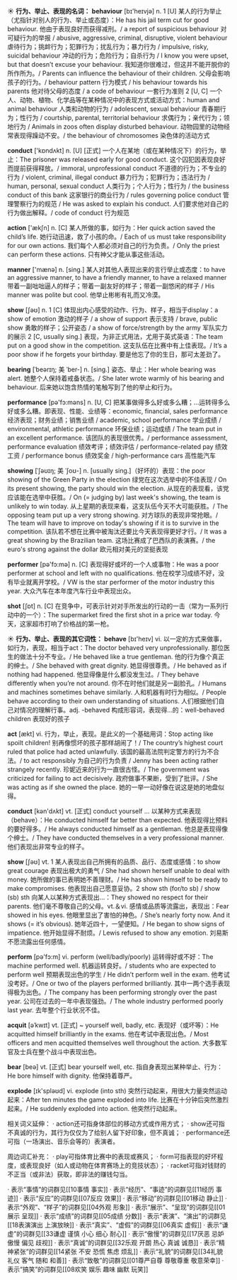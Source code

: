 ☀ <span class="category">**行为、举止、表现的名词：**</span>
<span class="vocabulary">**behaviour**</span> [bɪ'heɪvjə] 
<span class="definition">n. 1 [U] 某人的行为举止（尤指针对别人的行为、举止或态度）：</span>He has his jail term cut for good behaviour. 他由于表现良好而获得减刑。/ a report of suspicious behaviour 对可疑行为的举报 / abusive, aggressive, criminal, disruptive, violent behaviour 虐待行为；挑衅行为；犯罪行为；扰乱行为；暴力行为 / impulsive, risky, suicidal behaviour 冲动的行为；危险行为；自杀行为 / I know you were upset, but that doesn’t excuse your behaviour. 我知道你很难过，但这并不能开脱你的所作所为。/ Parents can influence the behaviour of their children. 父母会影响孩子的行为。/ behaviour pattern 行为模式 / his behaviour towards his parents 他对待父母的态度 / a code of behaviour 一套行为准则 <span class="definition">2 [U, C] 一个人、动物、植物、化学品等在某种情况中的表现方式或活动方式：</span>human and animal behaviour 人类和动物的行为 / adolescent, sexual behaviour 青春期行为；性行为 / courtship, parental, territorial behaviour 求偶行为；亲代行为；领地行为 / Animals in zoos often display disturbed behaviour. 动物园里的动物经常表现得躁动不安。/ the behaviour of chromosomes 染色体的活动方式

<span class="vocabulary">**conduct**</span> ['kɒndʌkt] 
<span class="definition">n. [U] [正式] 一个人在某地（或在某种情况下）的行为，举止：</span>The prisoner was released early for good conduct. 这个囚犯因表现良好而提前获得释放。/ immoral, unprofessional conduct 不道德的行为；不专业的行为 / violent, criminal, illegal conduct 暴力行为；犯罪行为；违法行为 / human, personal, sexual conduct 人类行为；个人行为；性行为 / the business conduct of this bank 这家银行的商业行为 / rules governing police conduct 管理警察行为的规范 / He was asked to explain his conduct. 人们要求他对自己的行为做出解释。/ code of conduct 行为规范

<span class="vocabulary">**action**</span> ['ækʃn] 
<span class="definition">n. [C] 某人所做的事，如行为：</span>Her quick action saved the child’s life. 她行动迅速，救了小孩的命。/ Each of us must take responsibility for our own actions. 我们每个人都必须对自己的行为负责。/ Only the priest can perform these actions. 只有神父才能从事这些活动。

<span class="vocabulary">**manner**</span> ['mænə] 
<span class="definition">n. [sing.] 某人对其他人表现出来的言行举止或态度：</span>to have an aggressive manner, to have a friendly manner, to have a relaxed manner 带着一副咄咄逼人的样子；带着一副友好的样子；带着一副悠闲的样子 / His manner was polite but cool. 他举止彬彬有礼而又冷漠。

<span class="vocabulary">**show**</span> [ʃəʊ] 
<span class="definition">n. 1 [C] 体现出内心感受的动作、行为、样子，相当于display：</span>a show of emotion 激动的样子 / a show of support 表示支持 / brave, public show 勇敢的样子；公开姿态 / a show of force/strength by the army 军队实力的展示 <span class="definition">2 [C, usually sing.] 表现，为非正式用法，尤用于英式英语：</span>The team put on a good show in the competition. 这支队伍在比赛中有上佳表现。/ It’s a poor show if he forgets your birthday. 要是他忘了你的生日，那可太差劲了。
           
<span class="vocabulary">**bearing**</span> [ˈbeərɪŋ; 美 ˈber-]
<span class="definition">n. [sing.] 姿态、举止：</span>Her whole bearing was alert. 她整个人保持着戒备状态。/ She later wrote warmly of his bearing and behaviour. 后来她以饱含热情的笔触写到了他的举止和行为。

<span class="vocabulary">**performance**</span> [pə'fɔ:məns] 
<span class="definition">n. [U, C] 把某事做得多么好或多么糟；…运转得多么好或多么糟。即表现、性能、业绩等：</span>economic, financial, sales performance 经济表现；财务业绩；销售业绩 / academic, school performance 学业成绩 / environmental, athletic performance 环保业绩；运动成绩 / The team put in an excellent performance. 该团队的表现很优秀。/ performance assessment, performance evaluation 绩效考评；绩效评估 / performance-related pay 绩效工资 / performance bonus 绩效奖金 / high-performance cars 高性能汽车
          
<span class="vocabulary">**showing**</span> [ˈʃəʊɪŋ; 美 ˈʃoʊ-]
<span class="definition">n. [usually sing.]（好坏的）表现：</span>the poor showing of the Green Party in the election 绿党在这次选举中的不佳表现 / On its present showing, the party should win the election. 从现在的表现看，该党应该能在选举中获胜。/ On (= judging by) last week's showing, the team is unlikely to win today. 从上星期的表现来看，这支队伍今天不大可能获胜。/ The opposing team put up a very strong showing. 对方球队的表现非常抢眼。/ The team will have to improve on today's showing if it is to survive in the competition. 该队若不想在比赛中被淘汰还要比今天表现得更好才行。/ It was a great showing by the Brazilian team. 这场比赛成了巴西队的表演赛。/ the euro's strong against the dollar 欧元相对美元的坚挺表现

<span class="vocabulary">**performer**</span> [pə'fɔ:mə] 
<span class="definition">n. [C] 表现得好或坏的一个人或事物：</span>He was a poor performer at school and left with no qualifications. 他在校学习成绩不好，没有毕业就离开学校。/ VW is the star performer of the motor industry this year. 大众汽车在本年度汽车行业中表现出众。

<span class="vocabulary">**shot**</span> [ʃɒt] 
<span class="definition">n. [C] 在竞争中，可表示针对对手所发出的行动的一击（常为一系列行动中的一个）：</span>The supermarket fired the first shot in a price war today. 今天，这家超市打响了价格战的第一枪。

☀ <span class="category">**行为、举止、表现的其它词性：**</span>
<span class="vocabulary">**behave**</span> [bɪ'heɪv] 
<span class="definition">vi. 以一定的方式来做事，如行为，表现，相当于act：</span>The doctor behaved very unprofessionally. 那位医生的做法十分不专业。/ He behaved like a true gentleman. 他的行为像个真正的绅士。/ She behaved with great dignity. 她显得很尊贵。/ He behaved as if nothing had happened. 他显得像是什么都没发生过。/ They behave differently when you’re not around. 你不在时他们就是另一副脸孔。/ Humans and machines sometimes behave similarly. 人和机器有时行为相似。/ People behave according to their own understanding of situations. 人们根据他们自己对情况的理解行事。<span class="definition">adj. -behaved 构成形容词，表现得…的：</span>well-behaved children 表现好的孩子

<span class="vocabulary">**act**</span> [ækt] 
<span class="definition">vi. 行为，举止，表现。是此义的一个基础用词：</span>Stop acting like spoilt children! 别再像惯坏的孩子那样胡闹了！/ The country’s highest court ruled that police had acted unlawfully. 该国的最高法院判定警方的行为不合法。/ to act responsibly 为自己的行为负责 / Jenny has been acting rather strangely recently. 珍妮近来的行为一直很古怪。/ The government was criticized for failing to act decisively. 政府做事不果断，受到了批评。/ She was acting as if she owned the place. 她的一举一动好像在说这是她的地盘似得。

<span class="vocabulary">**conduct**</span> [kən'dʌkt] 
<span class="definition">vt. [正式] conduct yourself ... 以某种方式来表现（behave）：</span>He conducted himself far better than expected. 他表现得比预料的要好得多。/ He always conducted himself as a gentleman. 他总是表现得像个绅士。/ They have conducted themselves in a very professional manner. 他们表现出非常专业的样子。

<span class="vocabulary">**show**</span> [ʃəʊ] 
<span class="definition">vt. 1 某人表现出自己所拥有的品质、品行、态度或感情：</span>to show great courage 表现出极大的勇气 / She had shown herself unable to deal with money. 她所做的事已表明她不善理财。/ He has shown himself to be ready to make compromises. 他表现出自己愿意妥协。<span class="definition">2 show sth (for/to sb) / show (sb) sth 向某人以某种方式表现出…：</span>They showed no respect for their parents. 他们毫不尊敬自己的父母。<span class="definition">vt.＆vi. 感情或品质等流露出，表现出：</span>Fear showed in his eyes. 他眼里显出了害怕的神色。/ She’s nearly forty now. And it shows (= it’s obvious). 她年近四十，一望便知。/ He began to show signs of impatience. 他开始显得不耐烦。/ Lewis refused to show any emotion. 刘易斯不愿流露出任何感情。

<span class="vocabulary">**perform**</span> [pə'fɔ:m] 
<span class="definition">vi. perform (well/badly/poorly) 运转得好或不好：</span>The machine performed well. 机器运转良好。/ students who are expected to perform well 预期表现出色的学生 / He didn’t perform well in the exam. 他考试没考好。/ One or two of the players performed brilliantly. 其中一两个选手表现得极为出色。/ The company has been performing strongly over the past year. 公司在过去的一年中表现强劲。/ The whole industry performed poorly last year. 去年整个行业状况不佳。
           
<span class="vocabulary">**acquit**</span> [əˈkwɪt]
<span class="definition">vt. [正式] ~ yourself well, badly, etc. 表现好（或坏等）：</span>He acquitted himself brilliantly in the exams. 他在考试中表现出色。/ Most officers and men acquitted themselves well throughout the action. 大多数军官及士兵在整个战斗中表现出色。

<span class="vocabulary">**bear**</span> [beə] 
<span class="definition">vt. [正式] bear yourself well, etc. 指自身表现出某种举止、行为：</span>He bore himself with dignity. 他保持着尊严。 

<span class="vocabulary">**explode**</span> [ɪk'spləʊd] 
<span class="definition">vi. explode (into sth) 突然行动起来，用很大力量突然运动起来：</span>After ten minutes the game exploded into life. 比赛在十分钟后突然激烈起来。/ He suddenly exploded into action. 他突然行动起来。

相关词义延伸：
· action还可指身体部位的移动方式或作用方式；
· show还可指不真诚的行为，其行为仅仅为了给别人留下好印象，但不真诚；
· performance还可指（一场演出、音乐会等的）表演者。

周边词汇补充：
· play可指体育比赛中的表现或赛风；
· form可指表现的好坏程度，或表现良好（如人或动物在体育赛场上的竞技状态）；
· racket可指对钱财的不正当（或非法）获取，即非法的赚钱勾当。

· 表示“事情”的词群见[[10事情 事实]]
· 表示“经历”、“事迹”的词群见[[11经历 事迹]]
· 表示“反应”的词群见[[07反应 效果]]
· 表示“移动”的词群见[[01移动 静止]]
· 表示“外观”、“样子”的词群见[[04外观 形象]]
· 表示“展示”、“呈现”的词群见[[01展示 呈现]]
· 表示“成绩”的词群见[[05成绩 分数]]
· 表示“表演”、“演出”的词群见[[18表演演出 上演放映]]
· 表示“真实”、“虚假”的词群见[[06真实 虚假]]
· 表示“谦虚”的词群见[[33谦虚 谨慎 小心 细心 耐心]]
· 表示“傲慢”的词群见[[17厌恶 忌妒 傲慢 偏见 歧视]]
· 表示“真诚”的词群见[[32乐观 开朗 热心 真诚 诚恳]]
· 表示“精神紧张”的词群见[[14紧张 不安 恐慌 焦虑 烦乱]]
· 表示“礼貌”的词群见[[34礼貌 礼仪 客气 随和 和善]]
· 表示“致敬”的词群见[[01尊严自尊 尊敬尊重 敬意荣幸]]
· 表示“搞笑”的词群见[[08欢笑 娱乐 趣味 幽默 玩笑]]
